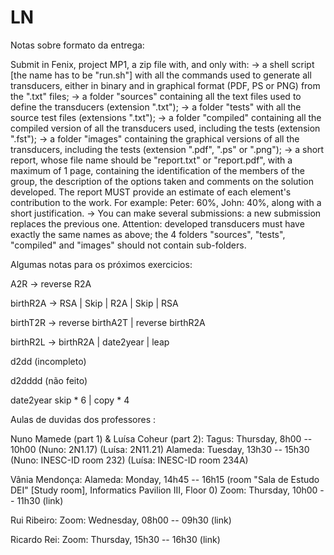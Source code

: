 # LN

Notas sobre formato da entrega: 

Submit in Fenix, project MP1, a zip file with, and only with:
-> a shell script [the name has to be "run.sh"] with all the commands used to generate all transducers, either in binary and in graphical format (PDF, PS or PNG) from the ".txt" files;
-> a folder "sources" containing all the text files used to define the transducers (extension ".txt");
-> a folder "tests" with all the source test files (extensions ".txt");
-> a folder "compiled" containing all the compiled version of all the transducers used, including the tests (extension ".fst");
-> a folder "images" containing the graphical versions of all the transducers, including the tests (extension ".pdf", ".ps" or ".png");
-> a short report, whose file name should be "report.txt" or "report.pdf", with a maximum of 1 page, containing the identification of the members of the group, the description of the options taken and comments on the solution developed. The report MUST provide an estimate of each element's contribution to the work. For example: Peter: 60%, John: 40%, along with a short justification.
-> You can make several submissions: a new submission replaces the previous one. Attention:
        developed transducers must have exactly the same names as above;
the 4 folders "sources", "tests", "compiled" and "images" should not contain sub-folders.


Algumas notas para os próximos exercicios:

A2R -> reverse R2A

birthR2A -> RSA | Skip | R2A | Skip | RSA

birthT2R -> reverse birthA2T | reverse birthR2A

birthR2L -> birthR2A | date2year | leap

d2dd (incompleto)

d2dddd (não feito)

date2year skip * 6 | copy * 4


Aulas de duvidas dos professores : 

Nuno Mamede (part 1) & Luísa Coheur (part 2):
Tagus: Thursday, 8h00 -- 10h00  (Nuno: 2N1.17) (Luísa: 2N11.21)
Alameda: Tuesday, 13h30 -- 15h30 (Nuno: INESC-ID room 232) (Luísa: INESC-ID room 234A)

Vânia Mendonça:
Alameda: Monday, 14h45 -- 16h15 (room "Sala de Estudo DEI" [Study room], Informatics Pavilion III, Floor 0)
Zoom: Thursday, 10h00 -- 11h30 (link)

Rui Ribeiro:
Zoom: Wednesday, 08h00 -- 09h30 (link)


Ricardo Rei:
Zoom: Thursday, 15h30 -- 16h30 (link)
